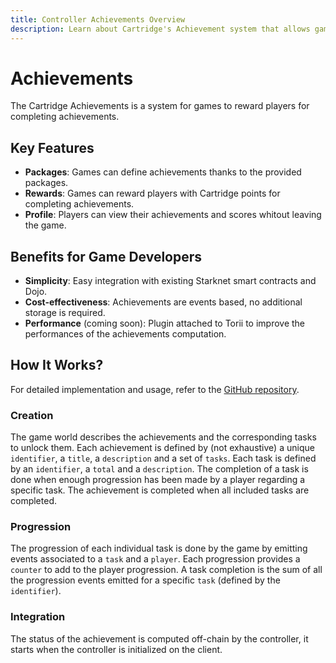 ```yaml
---
title: Controller Achievements Overview
description: Learn about Cartridge's Achievement system that allows games to reward players for completing in-game objectives and track their progress.
---
```


# Achievements

The Cartridge Achievements is a system for games to reward players for completing achievements.

## Key Features

- **Packages**: Games can define achievements thanks to the provided packages.
- **Rewards**: Games can reward players with Cartridge points for completing achievements.
- **Profile**: Players can view their achievements and scores whitout leaving the game.

## Benefits for Game Developers

- **Simplicity**: Easy integration with existing Starknet smart contracts and Dojo.
- **Cost-effectiveness**: Achievements are events based, no additional storage is required.
- **Performance** (coming soon): Plugin attached to Torii to improve the performances of the achievements computation.

## How It Works?

For detailed implementation and usage, refer to the [GitHub repository](https://github.com/cartridge-gg/arcade).

### Creation

The game world describes the achievements and the corresponding tasks to unlock them.
Each achievement is defined by (not exhaustive) a unique `identifier`, a `title`, a `description` and a set of `tasks`.
Each task is defined by an `identifier`, a `total` and a `description`.
The completion of a task is done when enough progression has been made by a player regarding a specific task.
The achievement is completed when all included tasks are completed.

### Progression

The progression of each individual task is done by the game by emitting events associated to a `task` and a `player`.
Each progression provides a `counter` to add to the player progression.
A task completion is the sum of all the progression events emitted for a specific `task` (defined by the `identifier`).

### Integration

The status of the achievement is computed off-chain by the controller, it starts when the controller is initialized on the client.
